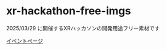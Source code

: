 # xr-hackathon-free-imgs
2025/03/29 に開催するXRハッカソンの開発用途フリー素材です

[イベントページ](https://peatix.com/event/4302034/view)
